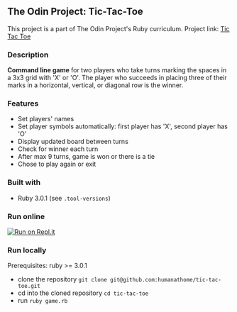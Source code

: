 ## The Odin Project: Tic-Tac-Toe
This project is a part of The Odin Project's Ruby curriculum. Project link: [Tic Tac Toe](https://www.theodinproject.com/lessons/ruby-tic-tac-toe)

### Description
**Command line game** for two players who take turns marking the spaces in a 3x3 grid with 'X' or 'O'. The player who 
succeeds in placing three of their marks in a horizontal, vertical, or diagonal row is the winner.

### Features
- Set players' names
- Set player symbols automatically: first player has 'X', second player has 'O'
- Display updated board between turns
- Check for winner each turn
- After max 9 turns, game is won or there is a tie
- Chose to play again or exit

### Built with
- Ruby 3.0.1 (see `.tool-versions`)

### Run online
[![Run on Repl.it](https://repl.it/badge/github/humanathome/tic-tac-toe)](https://repl.it/@humanathome/tic-tac-toe)

### Run locally
Prerequisites: ruby >= 3.0.1
- clone the repository `git clone git@github.com:humanathome/tic-tac-toe.git`
- cd into the cloned repository `cd tic-tac-toe`
- run `ruby game.rb`
